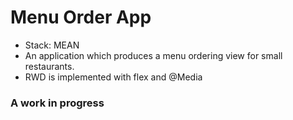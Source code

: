# Menu Order App
- Stack: MEAN
- An application which produces a menu ordering view for small restaurants.
- RWD is implemented with flex and @Media

### A work in progress


